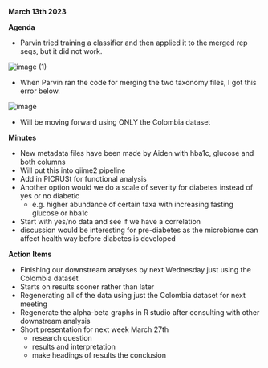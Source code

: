 **March 13th 2023**

**Agenda**
- Parvin tried training a classifier and then applied it to the merged rep seqs, but it did not work. 

![image (1)](https://github.com/loujainbilal/MICB475_Team4/assets/159331304/a3e384ec-0d52-4e0c-9c1f-85389b3f72ac)

- When Parvin ran the code for merging the two taxonomy files, I got this error below. 

![image](https://github.com/loujainbilal/MICB475_Team4/assets/159331304/00a1b67b-a552-4cea-afd9-40ae9618dfe3)

- Will be moving forward using ONLY the Colombia dataset


**Minutes**
- New metadata files have been made by Aiden with hba1c, glucose and both columns
- Will put this into qiime2 pipeline
- Add in PICRUSt for functional analysis
- Another option would we do a scale of severity for diabetes instead of yes or no diabetic 
  - e.g. higher abundance of certain taxa with increasing fasting glucose or hba1c
- Start with yes/no data and see if we have a correlation
- discussion would be interesting for pre-diabetes as the microbiome can affect health way before diabetes is developed
  
**Action Items**
- Finishing our downstream analyses by next Wednesday just using the Colombia dataset
- Starts on results sooner rather than later
- Regenerating all of the data using just the Colombia dataset for next meeting
- Regenerate the alpha-beta graphs in R studio after consulting with other downstream analysis 
- Short presentation for next week March 27th
    - research question 
    - results and interpretation
    - make headings of results the conclusion 

